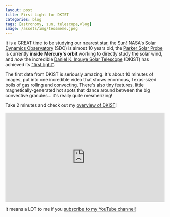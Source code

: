 ```yaml
---
layout: post
title: First Light for DKIST
categories: blog
tags: [astronomy, sun, telescope,vlog]
image: /assets/img/tessmeme.jpeg
---
```


It is a GREAT time to be studying our nearest star, the Sun! NASA's [Solar Dynamics Observatory](https://sdo.gsfc.nasa.gov/mission/) (SDO) is almost 10 years old, the [Parker Solar Probe](http://parkersolarprobe.jhuapl.edu) is currently **inside Mercury's orbit** working to directly study the solar wind, and *now* the incredible [Daniel K. Inouye Solar Telescope](https://www.nso.edu/telescopes/dki-solar-telescope) (DKIST) has achieved its ["first light"](https://www.nso.edu/inouye-solar-telescope-first-light/).

The first data from DKIST is seriously amazing. It's about 10 minutes of images, put into one incredible video that shows enormous, Texas-sized boils of gas rolling and convecting. There's also tiny features, little magnetically-generated hot spots that dance around between the big convective granules... it's really quite mesmerizing!


Take 2 minutes and check out my [overview of DKIST](https://www.youtube.com/watch?v=6lJhALW-zwg)!



<style>
.video-holder {
  position: relative;
  width: 100%;
  height: 0;
  padding-bottom: 56.25%;
  overflow: hidden;
}
.video-holder iframe {
  position: absolute;
  top: 0;
  left: 0;
  width: 100%;
  height: 100%;
}
</style>
<div class="video-holder">
  <iframe width="560"
          height="315"
          src="https://www.youtube.com/embed/6lJhALW-zwg"
          frameborder="0"
          allowfullscreen></iframe>
</div>





It means a LOT to me if you [subscribe to my YouTube channel!](http://youtube.com/james-davenport?sub_confirmation=1)
